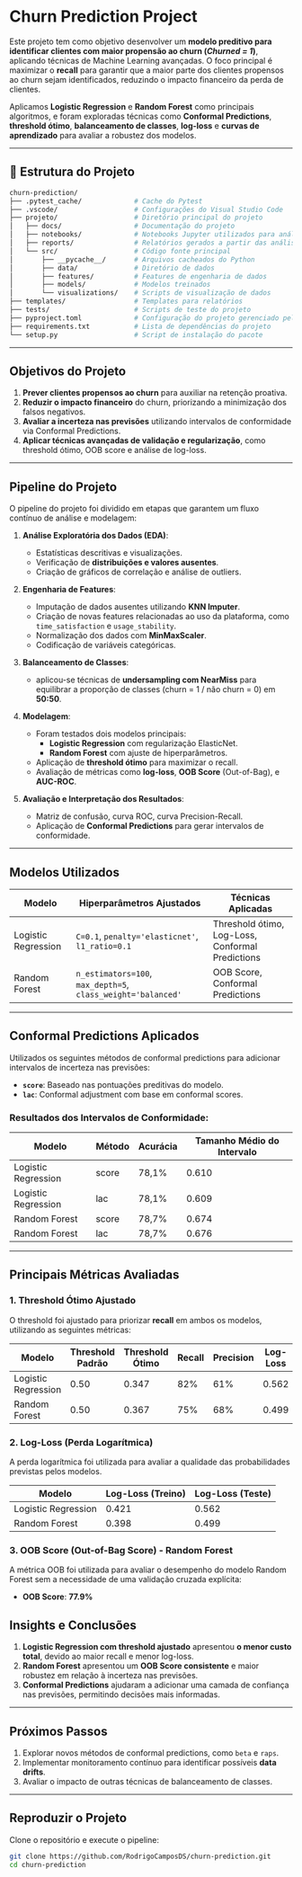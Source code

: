 #  **Churn Prediction Project**

Este projeto tem como objetivo desenvolver um **modelo preditivo para identificar clientes com maior propensão ao churn (_Churned = 1_)**, aplicando técnicas de Machine Learning avançadas. O foco principal é maximizar o **recall** para garantir que a maior parte dos clientes propensos ao churn sejam identificados, reduzindo o impacto financeiro da perda de clientes.

Aplicamos **Logistic Regression** e **Random Forest** como principais algoritmos, e foram exploradas técnicas como **Conformal Predictions**, **threshold ótimo**, **balanceamento de classes**, **log-loss** e **curvas de aprendizado** para avaliar a robustez dos modelos.

---

## 📂 **Estrutura do Projeto**

```bash
churn-prediction/
├── .pytest_cache/             # Cache do Pytest
├── .vscode/                   # Configurações do Visual Studio Code
├── projeto/                   # Diretório principal do projeto
│   ├── docs/                  # Documentação do projeto
│   ├── notebooks/             # Notebooks Jupyter utilizados para análises
│   ├── reports/               # Relatórios gerados a partir das análises
│   └── src/                   # Código fonte principal
│       ├── __pycache__/       # Arquivos cacheados do Python
│       ├── data/              # Diretório de dados
│       ├── features/          # Features de engenharia de dados
│       ├── models/            # Modelos treinados
│       └── visualizations/    # Scripts de visualização de dados
├── templates/                 # Templates para relatórios
├── tests/                     # Scripts de teste do projeto
├── pyproject.toml             # Configuração do projeto gerenciado pelo Poetry
├── requirements.txt           # Lista de dependências do projeto
└── setup.py                   # Script de instalação do pacote
```
---

##  **Objetivos do Projeto**
1. **Prever clientes propensos ao churn** para auxiliar na retenção proativa.
2. **Reduzir o impacto financeiro** do churn, priorizando a minimização dos falsos negativos.
3. **Avaliar a incerteza nas previsões** utilizando intervalos de conformidade via Conformal Predictions.
4. **Aplicar técnicas avançadas de validação e regularização**, como threshold ótimo, OOB score e análise de log-loss.

---

##  **Pipeline do Projeto**

O pipeline do projeto foi dividido em etapas que garantem um fluxo contínuo de análise e modelagem:

1. **Análise Exploratória dos Dados (EDA)**:
   - Estatísticas descritivas e visualizações.
   - Verificação de **distribuições e valores ausentes**.
   - Criação de gráficos de correlação e análise de outliers.

2. **Engenharia de Features**:
   - Imputação de dados ausentes utilizando **KNN Imputer**.
   - Criação de novas features relacionadas ao uso da plataforma, como `time_satisfaction` e `usage_stability`.
   - Normalização dos dados com **MinMaxScaler**.
   - Codificação de variáveis categóricas.

3. **Balanceamento de Classes**:
   - aplicou-se técnicas de **undersampling com NearMiss** para equilibrar a proporção de classes (churn = 1 / não churn = 0) em **50:50**.

4. **Modelagem**:
   - Foram testados dois modelos principais:
     - **Logistic Regression** com regularização ElasticNet.
     - **Random Forest** com ajuste de hiperparâmetros.
   - Aplicação de **threshold ótimo** para maximizar o recall.
   - Avaliação de métricas como **log-loss**, **OOB Score** (Out-of-Bag), e **AUC-ROC**.

5. **Avaliação e Interpretação dos Resultados**:
   - Matriz de confusão, curva ROC, curva Precision-Recall.
   - Aplicação de **Conformal Predictions** para gerar intervalos de conformidade.

---

##  **Modelos Utilizados**

| **Modelo**            | **Hiperparâmetros Ajustados**                          | **Técnicas Aplicadas**                  |
|-----------------------|--------------------------------------------------------|-----------------------------------------|
| Logistic Regression    | `C=0.1`, `penalty='elasticnet'`, `l1_ratio=0.1`       | Threshold ótimo, Log-Loss, Conformal Predictions |
| Random Forest          | `n_estimators=100`, `max_depth=5`, `class_weight='balanced'` | OOB Score, Conformal Predictions       |

---

##  **Conformal Predictions Aplicados**
Utilizados os seguintes métodos de conformal predictions para adicionar intervalos de incerteza nas previsões:

- **`score`**: Baseado nas pontuações preditivas do modelo.
- **`lac`**: Conformal adjustment com base em conformal scores.

### **Resultados dos Intervalos de Conformidade:**

| **Modelo**            | **Método** | **Acurácia** | **Tamanho Médio do Intervalo** |
|-----------------------|------------|--------------|---------------------------------|
| Logistic Regression    | score      | 78,1%        | 0.610                           |
| Logistic Regression    | lac        | 78,1%        | 0.609                           |
| Random Forest          | score      | 78,7%        | 0.674                           |
| Random Forest          | lac        | 78,7%        | 0.676                           |

---

##  **Principais Métricas Avaliadas**

### 1. **Threshold Ótimo Ajustado**

O threshold foi ajustado para priorizar **recall** em ambos os modelos, utilizando as seguintes métricas:

| **Modelo**            | **Threshold Padrão** | **Threshold Ótimo** | **Recall** | **Precision** | **Log-Loss** |
|-----------------------|----------------------|---------------------|------------|---------------|--------------|
| Logistic Regression    | 0.50                 | 0.347               | 82%        | 61%           | 0.562        |
| Random Forest          | 0.50                 | 0.367               | 75%        | 68%           | 0.499        |

### 2. **Log-Loss (Perda Logarítmica)**

A perda logarítmica foi utilizada para avaliar a qualidade das probabilidades previstas pelos modelos.

| **Modelo**            | **Log-Loss (Treino)** | **Log-Loss (Teste)** |
|-----------------------|-----------------------|----------------------|
| Logistic Regression    | 0.421                 | 0.562                |
| Random Forest          | 0.398                 | 0.499                |

### 3. **OOB Score (Out-of-Bag Score) - Random Forest**

A métrica OOB foi utilizada para avaliar o desempenho do modelo Random Forest sem a necessidade de uma validação cruzada explícita:

- **OOB Score**: **77.9%**

##  **Insights e Conclusões**

1. **Logistic Regression com threshold ajustado** apresentou **o menor custo total**, devido ao maior recall e menor log-loss.
2. **Random Forest** apresentou um **OOB Score consistente** e maior robustez em relação à incerteza nas previsões.
3. **Conformal Predictions** ajudaram a adicionar uma camada de confiança nas previsões, permitindo decisões mais informadas.

---

##  **Próximos Passos**

1. Explorar novos métodos de conformal predictions, como `beta` e `raps`.
2. Implementar monitoramento contínuo para identificar possíveis **data drifts**.
3. Avaliar o impacto de outras técnicas de balanceamento de classes.

---

##  **Reproduzir o Projeto**

Clone o repositório e execute o pipeline:

```bash
git clone https://github.com/RodrigoCamposDS/churn-prediction.git
cd churn-prediction
